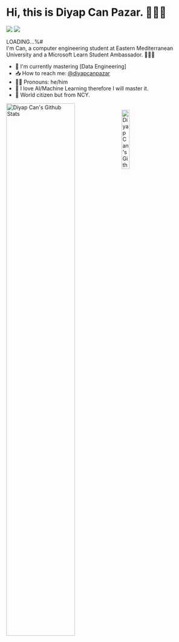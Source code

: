 # Hi, this is Diyap Can Pazar. 🙋🏻‍♂️

[![](https://img.shields.io/badge/linkedin-%230077B5.svg?&style=for-the-badge&logo=linkedin&logoColor=white)](https://www.linkedin.com/in/diyapcanpazar/)
[![](https://img.shields.io/badge/twitter-%231DA1F2.svg?&style=for-the-badge&logo=twitter&logoColor=white)](https://www.twitter.com/PazarDiyapCan)

LOADING...%#
<br>
I'm Can, a computer engineering student at Eastern Mediterranean University and a Microsoft Learn Student Ambassador. 👨🏻‍🔬

- 🐍 I'm currently mastering [Data Engineering]
- 📥 How to reach me: [@diyapcanpazar](https://www.linkedin.com/in/diyapcanpazar/)
- 🧔🏻 Pronouns: he/him
- 🤖 I love AI/Machine Learning therefore I will master it.
- 👾 World citizen but from NCY.
<img align="left" src="https://github-readme-stats.vercel.app/api?username=diyapcanpazar&show_icons=true&title_color=fff&icon_color=79ff97&text_color=efefef&bg_color=24292e" alt="Diyap Can's Github Stats" width="60%">
 
<br>
<img align="left" src="https://github-readme-stats.vercel.app/api/top-langs/?username=diyapcanpazar&langs_count=5&theme=tokyonight" alt="Diyap Can's Github Language Stats" width="20%">

